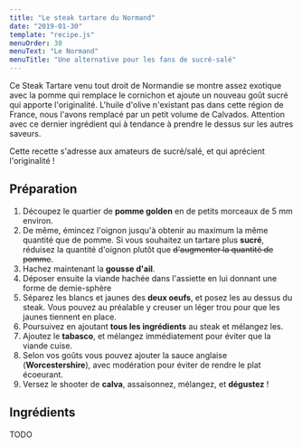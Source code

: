 ```yaml
---
title: "Le steak tartare du Normand"
date: "2019-01-30"
template: "recipe.js"
menuOrder: 30
menuText: "Le Normand"
menuTitle: "Une alternative pour les fans de sucré-salé"
---
```


Ce Steak Tartare venu tout droit de Normandie se montre assez exotique avec la pomme qui remplace le cornichon et ajoute un nouveau goût sucré qui apporte l'originalité. L'huile d'olive n'existant pas dans cette région de France, nous l'avons remplacé par un petit volume de Calvados. Attention avec ce dernier ingrédient qui à tendance à prendre le dessus sur les autres saveurs.

Cette recette s'adresse aux amateurs de sucré/salé, et qui aprécient l'originalité !

## Préparation

1. Découpez le quartier de **pomme golden** en de petits morceaux de 5 mm environ.
1. De même, émincez l'oignon jusqu'à obtenir au maximum la même quantité que de pomme.
   Si vous souhaitez un tartare plus **sucré**, réduisez la quantité d'oignon plutôt que
   ~~d'augmenter la quantité de pomme~~.
1. Hachez maintenant la **gousse d'ail**.
1. Déposer ensuite la viande hachée dans l'assiette en lui donnant une forme de demie-sphère
1. Séparez les blancs et jaunes des **deux oeufs**, et posez les au dessus du steak.
   Vous pouvez au préalable y creuser un léger trou pour que les jaunes tiennent en place.
1. Poursuivez en ajoutant **tous les ingrédients** au steak et mélangez les.
1. Ajoutez le **tabasco**, et mélangez immédiatement pour éviter que la viande cuise.
1. Selon vos goûts vous pouvez ajouter la sauce anglaise (**Worcestershire**),
   avec modération pour éviter de rendre le plat écoeurant.
1. Versez le shooter de **calva**, assaisonnez, mélangez, et **dégustez** !

## Ingrédients

TODO

